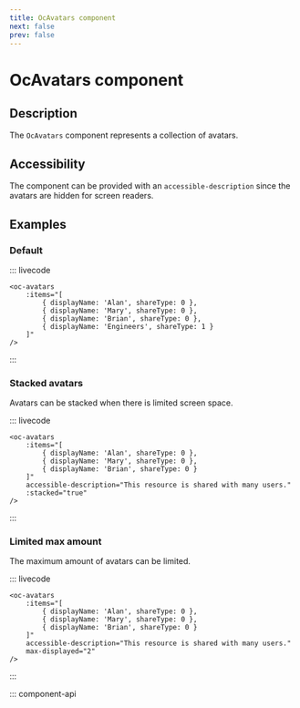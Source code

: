 ```yaml
---
title: OcAvatars component
next: false
prev: false
---
```


# OcAvatars component

## Description

The `OcAvatars` component represents a collection of avatars.

## Accessibility

The component can be provided with an `accessible-description` since the avatars are hidden for screen readers.

## Examples

### Default

::: livecode
```vue
<oc-avatars
	:items="[
		{ displayName: 'Alan', shareType: 0 },
		{ displayName: 'Mary', shareType: 0 },
		{ displayName: 'Brian', shareType: 0 },
		{ displayName: 'Engineers', shareType: 1 }
	]"
/>
```
:::

### Stacked avatars

Avatars can be stacked when there is limited screen space.

::: livecode
```vue
<oc-avatars
	:items="[
		{ displayName: 'Alan', shareType: 0 },
		{ displayName: 'Mary', shareType: 0 },
		{ displayName: 'Brian', shareType: 0 }
	]"
	accessible-description="This resource is shared with many users."
	:stacked="true"
/>
```
:::

### Limited max amount

The maximum amount of avatars can be limited.

::: livecode
```vue
<oc-avatars
	:items="[
		{ displayName: 'Alan', shareType: 0 },
		{ displayName: 'Mary', shareType: 0 },
		{ displayName: 'Brian', shareType: 0 }
	]"
	accessible-description="This resource is shared with many users."
	max-displayed="2"
/>
```
:::

::: component-api
